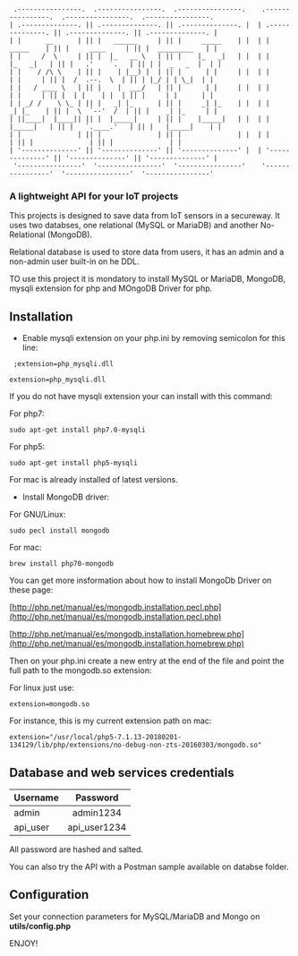 ```
 .----------------.  .----------------.  .----------------.    .----------------.  .----------------.  .----------------. 
| .--------------. || .--------------. || .--------------. |  | .--------------. || .--------------. || .--------------. |
| |      __      | || |   ______     | || |     _____    | |  | |     _____    | || |     ____     | || |  _________   | |
| |     /  \     | || |  |_   __ \   | || |    |_   _|   | |  | |    |_   _|   | || |   .'    `.   | || | |  _   _  |  | |
| |    / /\ \    | || |    | |__) |  | || |      | |     | |  | |      | |     | || |  /  .--.  \  | || | |_/ | | \_|  | |
| |   / ____ \   | || |    |  ___/   | || |      | |     | |  | |      | |     | || |  | |    | |  | || |     | |      | |
| | _/ /    \ \_ | || |   _| |_      | || |     _| |_    | |  | |     _| |_    | || |  \  `--'  /  | || |    _| |_     | |
| ||____|  |____|| || |  |_____|     | || |    |_____|   | |  | |    |_____|   | || |   `.____.'   | || |   |_____|    | |
| |              | || |              | || |              | |  | |              | || |              | || |              | |
| '--------------' || '--------------' || '--------------' |  | '--------------' || '--------------' || '--------------' |
 '----------------'  '----------------'  '----------------'    '----------------'  '----------------'  '----------------' 

```

### A lightweight API for your IoT projects

This projects is designed to save data from IoT sensors in a secureway. It uses two databses, one relational (MySQL or MariaDB) and another 
No-Relational (MongoDB).

Relational database is used to store data from users, it has an admin and a non-admin user built-in on he DDL.

TO use this project it is mondatory to install MySQL or MariaDB, MongoDB, mysqli extension for php and MOngoDB Driver for php.

## Installation

- Enable mysqli extension on your php.ini by removing semicolon for this line:

```  ;extension=php_mysqli.dll  ```

``` extension=php_mysqli.dll ```

If you do not have mysqli extension your can install with this command:

For php7:

``` sudo apt-get install php7.0-mysqli ```

For php5:

``` sudo apt-get install php5-mysqli ```

For mac is already installed of latest versions.

- Install MongoDB driver:

For GNU/Linux:

``` sudo pecl install mongodb ```

For mac:

``` brew install php70-mongodb ```

You can get more insformation about how to install MongoDb Driver on these page:

[http://php.net/manual/es/mongodb.installation.pecl.php](http://php.net/manual/es/mongodb.installation.pecl.php)

[http://php.net/manual/es/mongodb.installation.homebrew.php](http://php.net/manual/es/mongodb.installation.homebrew.php)

Then on your php.ini create a new entry at the end of the file and point the full path to the mongodb.so extension:

For linux just use:

``` extension=mongodb.so ```

For instance, this is my current extension path on mac:

``` extension="/usr/local/php5-7.1.13-20180201-134129/lib/php/extensions/no-debug-non-zts-20160303/mongodb.so" ```

## Database and web services credentials

| Username      | Password      |
| ------------- |:-------------:|
| admin         | admin1234     |
| api_user      | api_user1234  |


All password are hashed and salted.

You can also try the API with a Postman sample available on databse folder.

## Configuration

Set your connection parameters for MySQL/MariaDB and Mongo on **utils/config.php**

ENJOY!
